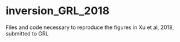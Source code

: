 # inversion_GRL_2018
Files and code necessary to reproduce the figures in Xu et al, 2018, submitted to GRL
